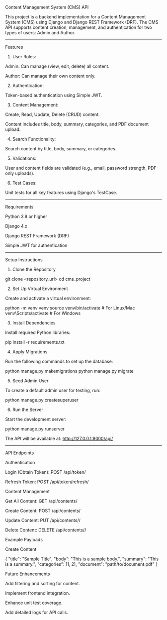 Content Management System (CMS) API

This project is a backend implementation for a Content Management System (CMS) using Django and Django REST Framework (DRF). The CMS API supports content creation, management, and authentication for two types of users: Admin and Author.


---

Features

1. User Roles:

Admin: Can manage (view, edit, delete) all content.

Author: Can manage their own content only.



2. Authentication:

Token-based authentication using Simple JWT.



3. Content Management:

Create, Read, Update, Delete (CRUD) content.

Content includes title, body, summary, categories, and PDF document upload.



4. Search Functionality:

Search content by title, body, summary, or categories.



5. Validations:

User and content fields are validated (e.g., email, password strength, PDF-only uploads).



6. Test Cases:

Unit tests for all key features using Django's TestCase.





---

Requirements

Python 3.8 or higher

Django 4.x

Django REST Framework (DRF)

Simple JWT for authentication



---

Setup Instructions

1. Clone the Repository

git clone <repository_url>
cd cms_project

2. Set Up Virtual Environment

Create and activate a virtual environment:

python -m venv venv
source venv/bin/activate  # For Linux/Mac
venv\Scripts\activate     # For Windows

3. Install Dependencies

Install required Python libraries:

pip install -r requirements.txt

4. Apply Migrations

Run the following commands to set up the database:

python manage.py makemigrations
python manage.py migrate

5. Seed Admin User

To create a default admin user for testing, run:

python manage.py createsuperuser

6. Run the Server

Start the development server:

python manage.py runserver

The API will be available at: http://127.0.0.1:8000/api/


---

API Endpoints

Authentication

Login (Obtain Token): POST /api/token/

Refresh Token: POST /api/token/refresh/


Content Management

Get All Content: GET /api/contents/

Create Content: POST /api/contents/

Update Content: PUT /api/contents/<id>/

Delete Content: DELETE /api/contents/<id>/


Example Payloads

Create Content

{
  "title": "Sample Title",
  "body": "This is a sample body.",
  "summary": "This is a summary.",
  "categories": [1, 2],
  "document": "path/to/document.pdf"
}

Future Enhancements

Add filtering and sorting for content.

Implement frontend integration.

Enhance unit test coverage.

Add detailed logs for API calls.

